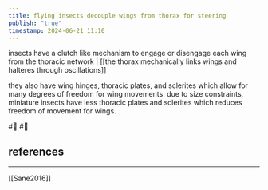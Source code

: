 ```yaml
---
title: flying insects decouple wings from thorax for steering
publish: "true"
timestamp: 2024-06-21 11:10
---
```

insects have a clutch like mechanism to engage or disengage each wing from the thoracic network | [[the thorax mechanically links wings and halteres through oscillations]]

they also have wing hinges, thoracic plates, and sclerites which allow for many degrees of freedom for wing movements. due to size constraints, miniature insects have less thoracic plates and sclerites which reduces freedom of movement for wings.

#🥚 #🌱 
## references
---
[[Sane2016]]